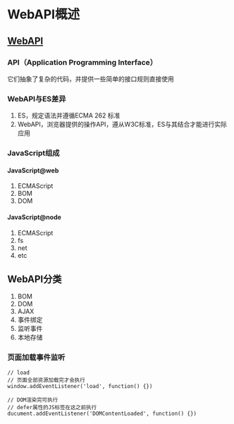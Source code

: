 # WebAPI概述

## [WebAPI](https://developer.mozilla.org/zh-CN/docs/Learn/JavaScript/Client-side_web_APIs)

### API（Application Programming Interface）

它们抽象了复杂的代码，并提供一些简单的接口规则直接使用

### WebAPI与ES差异

1. ES，规定语法并遵循ECMA 262 标准
2. WebAPI，浏览器提供的操作API，遵从W3C标准，ES与其结合才能进行实际应用

### JavaScript组成

#### JavaScript@web

1. ECMAScript
2. BOM
3. DOM

#### JavaScript@node

1. ECMAScript
2. fs
3. net
4. etc

## WebAPI分类

1. BOM
2. DOM
3. AJAX
4. 事件绑定
5. 监听事件
6. 本地存储

### 页面加载事件监听

```JS
// load
// 页面全部资源加载完才会执行
window.addEventListener('load', function() {})

// DOM渲染完可执行
// defer属性的JS标签在这之前执行
ducument.addEventListener('DOMContentLoaded', function() {})
```

